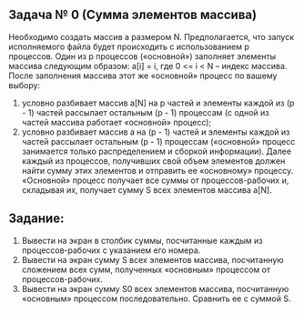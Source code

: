 ## Задача № 0 (Сумма элементов массива)

Необходимо создать массив a размером N.
Предполагается, что запуск исполняемого файла будет происходить с использованием p процессов.
Один из p процессов («основной») заполняет элементы массива следующим образом:
a[i] = i, где 0 <= i < N – индекс массива.
После заполнения массива этот же «основной» процесс по вашему выбору:
1. условно разбивает массив a[N] на p частей
и элементы каждой из (p - 1) частей рассылает остальным (p - 1) процессам
(с одной из частей массива работает «основной» процесс);
2. условно разбивает массив a на (p - 1) частей
и элементы каждой из частей рассылает остальным (p - 1) процессам
(«основной» процесс занимается только распределением и сборкой информации).
Далее каждый из процессов, получивших свой объем элементов должен найти сумму этих элементов
и отправить ее «основному» процессу.
«Основной» процесс получает все суммы от процессов-рабочих и,
складывая их, получает сумму S всех элементов массива a[N].

## Задание:

1. Вывести на экран в столбик суммы, посчитанные каждым из процессов-рабочих с указанием его номера.
2. Вывести на экран сумму S всех элементов массива, посчитанную сложением всех сумм,
полученных «основным» процессом от процессов-рабочих.
3. Вывести на экран сумму S0 всех элементов массива,
посчитанную «основным» процессом последовательно. Сравнить ее с суммой S.

